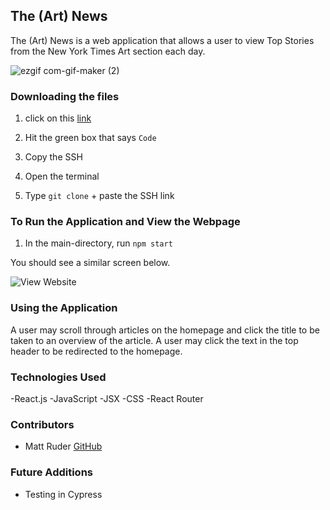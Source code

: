## The (Art) News

The (Art) News is a web application that allows a user to view Top Stories from the New York Times Art section each day. 


![ezgif com-gif-maker (2)](https://user-images.githubusercontent.com/36666973/182717185-3bf86822-a2db-4897-85aa-24021d657794.gif)

### **Downloading the files**

1. click on this [link](https://github.com/mattruder/take-home-challenge-news)

2. Hit the green box that says `Code`

3. Copy the SSH

4. Open the terminal
5. Type `git clone` + paste the SSH link


### **To Run the Application and View the Webpage**


1. In the main-directory, run `npm start`

You should see a similar screen below.

![View Website](https://user-images.githubusercontent.com/89413678/161453492-049643ab-135d-4d7a-a86a-7802d8468ac8.png)

### **Using the Application**

A user may scroll through articles on the homepage and click the title to be taken to an overview of the article. A user may click the text in the top header to be redirected to the homepage.

### **Technologies Used**
-React.js
-JavaScript
-JSX
-CSS
-React Router

### **Contributors**
- Matt Ruder [GitHub](https://github.com/mattruder)

### **Future Additions**

- Testing in Cypress
